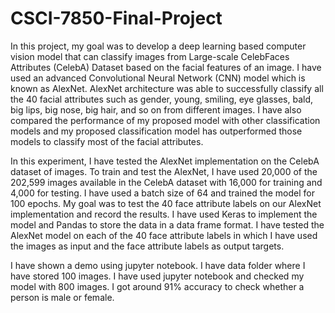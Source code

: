 # CSCI-7850-Final-Project
In this project, my goal was to develop a deep learning based computer vision model that can classify images from Large-scale CelebFaces Attributes (CelebA) Dataset based on the facial features of an image. I have used an advanced Convolutional Neural Network (CNN) model which is known as AlexNet. AlexNet architecture was able to successfully classify all the 40 facial attributes such as gender, young, smiling, eye glasses, bald, big lips, big nose, big hair, and so on from different images. I have also compared the performance of my proposed model with other classification models and my proposed classification model has outperformed those models to classify most of the facial attributes.

In this experiment, I have tested the AlexNet implementation on the CelebA dataset of images.  To train and test the AlexNet, I have used 20,000 of the 202,599 images available in the CelebA dataset with 16,000 for training and 4,000 for testing. I have used a batch size of 64 and trained the model for 100 epochs. My goal was to test the 40 face attribute labels on our AlexNet implementation and record the results.  I have used Keras to implement the model and Pandas to store the data in a data frame format.  I have tested the AlexNet model on each of the 40 face attribute labels in which I have used the images as input and the face attribute labels as output targets.  

I have shown a demo using jupyter notebook. I have data folder where I have stored 100 images. I have used jupyter notebook and checked my model with 800 images. I got around 91% accuracy to check whether a person is male or female.   
